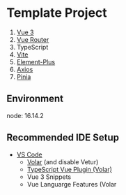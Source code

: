 # Template Project

1. [Vue 3](https://cn.vuejs.org/)
2. [Vue Router](https://router.vuejs.org/zh/)
3. TypeScript
4. [Vite](https://cn.vitejs.dev/)
5. [Element-Plus](https://element-plus.gitee.io/zh-CN/)
6. [Axios](https://axios-http.com/)
7. [Pinia](https://pinia.web3doc.top/)

## Environment

node: 16.14.2

## Recommended IDE Setup

- [VS Code](https://code.visualstudio.com/)
  - [Volar](https://marketplace.visualstudio.com/items?itemName=Vue.volar) (and disable Vetur)
  - [TypeScript Vue Plugin (Volar)](https://marketplace.visualstudio.com/items?itemName=Vue.vscode-typescript-vue-plugin)
  - Vue 3 Snippets
  - Vue Languarge Features (Volar